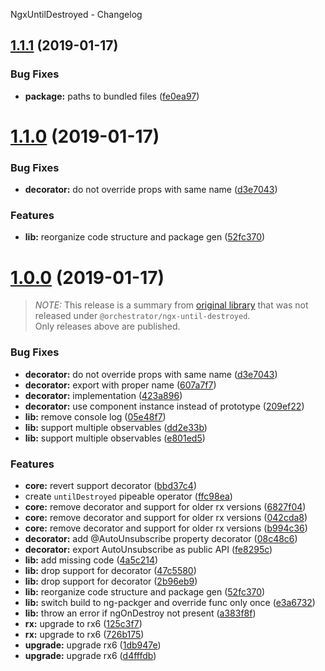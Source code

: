 NgxUntilDestroyed - Changelog

## [1.1.1](https://github.com/orchestratora/ngx-until-destroyed/compare/v1.1.0...v1.1.1) (2019-01-17)


### Bug Fixes

* **package:** paths to bundled files ([fe0ea97](https://github.com/orchestratora/ngx-until-destroyed/commit/fe0ea97))

# [1.1.0](https://github.com/orchestratora/ngx-until-destroyed/compare/v1.0.0...v1.1.0) (2019-01-17)


### Bug Fixes

* **decorator:** do not override props with same name ([d3e7043](https://github.com/orchestratora/ngx-until-destroyed/commit/d3e7043))


### Features

* **lib:** reorganize code structure and package gen ([52fc370](https://github.com/orchestratora/ngx-until-destroyed/commit/52fc370))

# [1.0.0](https://github.com/orchestratora/ngx-until-destroyed/releases/tag/v1.0.0) (2019-01-17)

> _NOTE:_ This release is a summary from [original library](https://github.com/NetanelBasal/ngx-take-until-destroy)
> that was not released under `@orchestrator/ngx-until-destroyed`.  
> Only releases above are published.

### Bug Fixes

* **decorator:** do not override props with same name ([d3e7043](https://github.com/orchestratora/ngx-until-destroyed/commit/d3e7043))
* **decorator:** export with proper name ([607a7f7](https://github.com/orchestratora/ngx-until-destroyed/commit/607a7f7))
* **decorator:** implementation ([423a896](https://github.com/orchestratora/ngx-until-destroyed/commit/423a896))
* **decorator:** use component instance instead of prototype ([209ef22](https://github.com/orchestratora/ngx-until-destroyed/commit/209ef22))
* **lib:** remove console log ([05e48f7](https://github.com/orchestratora/ngx-until-destroyed/commit/05e48f7))
* **lib:** support multiple observables ([dd2e33b](https://github.com/orchestratora/ngx-until-destroyed/commit/dd2e33b))
* **lib:** support multiple observables ([e801ed5](https://github.com/orchestratora/ngx-until-destroyed/commit/e801ed5))


### Features

* **core:** revert support decorator ([bbd37c4](https://github.com/orchestratora/ngx-until-destroyed/commit/bbd37c4))
* create `untilDestroyed` pipeable operator ([ffc98ea](https://github.com/orchestratora/ngx-until-destroyed/commit/ffc98ea))
* **core:** remove decorator and support for older rx versions ([6827f04](https://github.com/orchestratora/ngx-until-destroyed/commit/6827f04))
* **core:** remove decorator and support for older rx versions ([042cda8](https://github.com/orchestratora/ngx-until-destroyed/commit/042cda8))
* **core:** remove decorator and support for older rx versions ([b994c36](https://github.com/orchestratora/ngx-until-destroyed/commit/b994c36))
* **decorator:** add @AutoUnsubscribe property decorator ([08c48c6](https://github.com/orchestratora/ngx-until-destroyed/commit/08c48c6))
* **decorator:** export AutoUnsubscribe as public API ([fe8295c](https://github.com/orchestratora/ngx-until-destroyed/commit/fe8295c))
* **lib:** add missing code ([4a5c214](https://github.com/orchestratora/ngx-until-destroyed/commit/4a5c214))
* **lib:** drop support for decorator ([47c5580](https://github.com/orchestratora/ngx-until-destroyed/commit/47c5580))
* **lib:** drop support for decorator ([2b96eb9](https://github.com/orchestratora/ngx-until-destroyed/commit/2b96eb9))
* **lib:** reorganize code structure and package gen ([52fc370](https://github.com/orchestratora/ngx-until-destroyed/commit/52fc370))
* **lib:** switch build to ng-packger and override func only once ([e3a6732](https://github.com/orchestratora/ngx-until-destroyed/commit/e3a6732))
* **lib:** throw an error if ngOnDestroy not present ([a383f8f](https://github.com/orchestratora/ngx-until-destroyed/commit/a383f8f))
* **rx:** upgrade to rx6 ([125c3f7](https://github.com/orchestratora/ngx-until-destroyed/commit/125c3f7))
* **rx:** upgrade to rx6 ([726b175](https://github.com/orchestratora/ngx-until-destroyed/commit/726b175))
* **upgrade:** upgrade rx6 ([1db947e](https://github.com/orchestratora/ngx-until-destroyed/commit/1db947e))
* **upgrade:** upgrade rx6 ([d4fffdb](https://github.com/orchestratora/ngx-until-destroyed/commit/d4fffdb))
